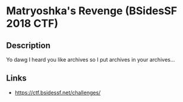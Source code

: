 # Matryoshka's Revenge (BSidesSF 2018 CTF)

## Description

>>>
Yo dawg I heard you like archives so I put archives in your archives...
>>>

## Links
* https://ctf.bsidessf.net/challenges/
